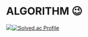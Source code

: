 # ALGORITHM 😉
 <img src="http://mazandi.herokuapp.com/api?handle=hyunjun5959&theme=warm"/>[![Solved.ac Profile](http://mazassumnida.wtf/api/v2/generate_badge?boj=hyunjun5959)](https://solved.ac/hyunjun5959/)
